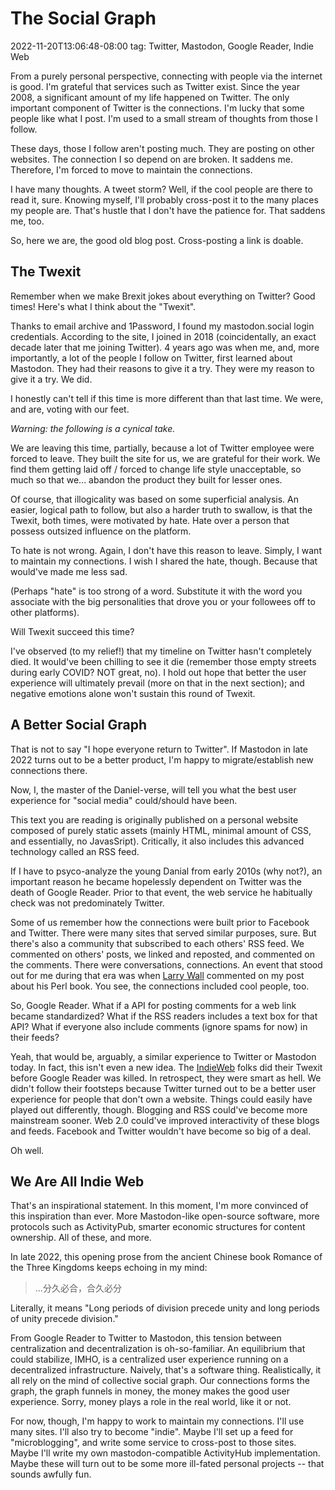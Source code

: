 # The Social Graph
2022-11-20T13:06:48-08:00
tag: Twitter, Mastodon, Google Reader, Indie Web

From a purely personal perspective, connecting with people via the internet is good. I'm grateful that services such as Twitter exist. Since the year 2008, a significant amount of my life happened on Twitter. The only important component of Twitter is the connections. I'm lucky that some people like what I post. I'm used to a small stream of thoughts from those I follow.

These days, those I follow aren't posting much. They are posting on other websites. The connection I so depend on are broken. It saddens me. Therefore, I'm forced to move to maintain the connections.

I have many thoughts. A tweet storm? Well, if the cool people are there to read it, sure. Knowing myself, I'll probably cross-post it to the many places my people are. That's hustle that I don't have the patience for. That saddens me, too.

So, here we are, the good old blog post. Cross-posting a link is doable.

## The Twexit

Remember when we make Brexit jokes about everything on Twitter? Good times! Here's what I think about the "Twexit".

Thanks to email archive and 1Password, I found my mastodon.social login credentials. According to the site, I joined in 2018 (coincidentally, an exact decade later that me joining Twitter). 4 years ago was when me, and, more importantly, a lot of the people I follow on Twitter, first learned about Mastodon. They had their reasons to give it a try. They were my reason to give it a try. We did.

I honestly can't tell if this time is more different than that last time. We were, and are, voting with our feet.

*Warning: the following is a cynical take.*

We are leaving this time, partially, because a lot of Twitter employee were forced to leave. They built the site for us, we are grateful for their work. We find them getting laid off / forced to change life style unacceptable, so much so that we... abandon the product they built for lesser ones.

Of course, that illogicality was based on some superficial analysis. An easier, logical path to follow, but also a harder truth to swallow, is that the Twexit, both times, were motivated by hate. Hate over a person that possess outsized influence on the platform.

To hate is not wrong. Again, I don't have this reason to leave. Simply, I want to maintain my connections. I wish I shared the hate, though. Because that would've made me less sad.

(Perhaps "hate" is too strong of a word. Substitute it with the word you associate with the big personalities that drove you or your followees off to other platforms).

Will Twexit succeed this time?

I've observed (to my relief!) that my timeline on Twitter hasn't completely died. It would've been chilling to see it die (remember those empty streets during early COVID? NOT great, no). I hold out hope that better the user experience will ultimately prevail (more on that in the next section); and negative emotions alone won't sustain this round of Twexit.

## A Better Social Graph

That is not to say "I hope everyone return to Twitter". If Mastodon in late 2022 turns out to be a better product, I'm happy to migrate/establish new connections there.

Now, I, the master of the Daniel-verse, will tell you what the best user experience for "social media"
could/should have been.

This text you are reading is originally published on a personal website composed of purely static assets
(mainly HTML, minimal amount of CSS, and essentially, no JavasSript). Critically, it also includes this
advanced technology called an RSS feed.

If I have to psyco-analyze the young Danial from early 2010s (why not?), an important reason he became
hopelessly dependent on Twitter was the death of Google Reader. Prior to that event, the web service he
habitually check was not predominately Twitter.

Some of us remember how the connections were built prior to Facebook and Twitter. There were many sites that served similar purposes, sure. But there's also a community that subscribed to each others' RSS feed. We commented on others' posts, we linked and reposted, and commented on the comments. There were conversations, connections. An event that stood out for me during that era was when [Larry Wall](https://en.wikipedia.org/wiki/Larry_Wall) commented on my post about his Perl book. You see, the connections included cool people, too.

So, Google Reader. What if a API for posting comments for a web link became standardized? What if the RSS readers includes a text box for that API? What if everyone also include comments (ignore spams for now) in their feeds?

Yeah, that would be, arguably, a similar experience to Twitter or Mastodon today. In fact, this isn't even
a new idea. The [IndieWeb](https://indieweb.org/) folks did their Twexit before Google Reader was killed. In
retrospect, they were smart as hell. We didn't follow their footsteps because Twitter turned out to be
a better user experience for people that don't own a website. Things could easily have played out differently,
though. Blogging and RSS could've become more mainstream sooner. Web 2.0 could've improved interactivity of
these blogs and feeds. Facebook and Twitter wouldn't have become so big of a deal.

Oh well.

## We Are All Indie Web

That's an inspirational statement. In this moment, I'm more convinced of this inspiration than ever. More
Mastodon-like open-source software, more protocols such as ActivityPub, smarter economic structures for
content ownership. All of these, and more.

In late 2022, this opening prose from the ancient Chinese book Romance of the Three Kingdoms keeps echoing
in my mind:

> ...分久必合，合久必分

Literally, it means "Long periods of division precede unity and long periods of unity precede division."

From Google Reader to Twitter to Mastodon, this tension between centralization and decentralization is oh-so-familiar. An equilibrium that could stabilize, IMHO, is a centralized user experience running on a decentralized infrastructure. Naively, that's a software thing. Realistically, it all rely on the mind of collective social graph. Our connections forms the graph, the graph funnels in money, the money makes the good user experience. Sorry, money plays a role in the real world, like it or not.

For now, though, I'm happy to work to maintain my connections. I'll use many sites. I'll also try to become "indie". Maybe I'll set up a feed for "microblogging", and write some service to cross-post to those sites. Maybe I'll write my own mastodon-compatible ActivityHub implementation. Maybe these will turn out to be some more ill-fated personal projects -- that sounds awfully fun.
